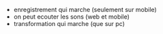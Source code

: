 - enregistrement qui marche (seulement sur mobile)
- on peut ecouter les sons (web et mobile)
- transformation qui marche (que sur pc)
